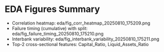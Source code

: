 # EDA Figures Summary
- Correlation heatmap: eda/fig_corr_heatmap_20250810_175209.png
- Failure timing (cumulative) with split: eda/fig_failure_timing_20250810_175210.png
- Interbank variability: eda/fig_interbank_variability_20250810_175211.png
- Top-2 cross-sectional features: Capital_Ratio, Liquid_Assets_Ratio